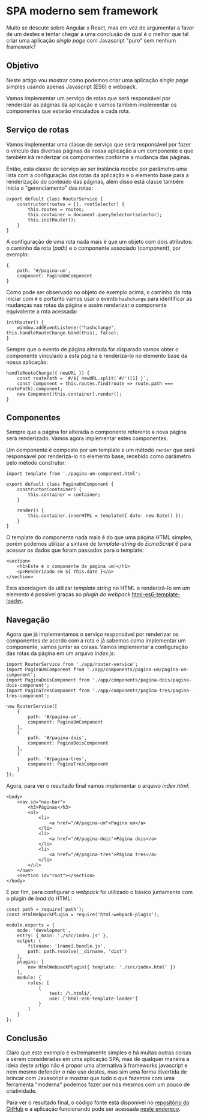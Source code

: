 # SPA moderno sem framework

Muito se descute sobre Angular x React, mas em vez de argumentar a favor de um destes e tentar chegar a uma conclusão de qual é o melhor que tal criar uma aplicação _single page_ com Javascript "puro" sem nenhum framework?

## Objetivo

Neste artigo vou mostrar como podemos criar uma aplicação _single page_ simples usando apenas Javascript (ES6) e webpack.

Vamos implementar um serviço de rotas que será responsável por renderizar as páginas da aplicação e vamos também implementar os componentes que estarão vinculados a cada rota.

## Serviço de rotas

Vamos implementar uma classe de serviço que será responsável por fazer o vinculo das diversas páginas da nossa aplicação a um componente e que também irá renderizar os componentes conforme a mudança das páginas. 

Então, esta classe de serviço ao ser instância recebe por parâmetro uma lista com a configuração das rotas da aplicação e o elemento base para a renderização do conteúdo das páginas, além disso está classe também inicia o "gerenciamento" das rotas:

    export default class RouterService {
        constructor(routes = [], rootSelector) {
            this.routes = routes;
            this.container = document.querySelector(selector);
            this.initRouter();
        }
    }

A configuração de uma rota nada mais é que um objeto com dois atributos: o caminho da rota (_path_) e o componente associado (_component_), por exemplo: 

    {
        path: '#/pagina-um',
        component: PaginaUmComponent
    }

Como pode ser observado no objeto de exemplo acima, o caminho da rota iniciar com `#` e portanto vamos usar o evento `hashchange` para identificar as mudanças nas rotas da página e assim renderizar o componente equivalente a rota acessada:

    initRouter() {
        window.addEventListener("hashchange", this.handleRouteChange.bind(this), false);
    }

Sempre que o evento de página alterada for disparado vamos obter o componente vinculado a esta página e renderizá-lo no elemento base da nossa aplicação:

    handleRouteChange({ newURL }) {
        const routePath = `#/${ newURL.split('#/')[1] }`;
        const Component = this.routes.find(route => route.path === routePath).component;
        new Component(this.container).render();
    }

## Componentes

Sempre que a página for alterada o componente referente a nova página será renderizado. Vamos agora implementar estes componentes.

Um componente é composto por um template e um método `render` que será responsável por renderizá-lo no elemento base, recebido como parâmetro pelo método construtor:

    import template from './pagina-um-component.html';

    export default class PaginaUmComponent {
        constructor(container) {
            this.container = container;
        }

        render() {
            this.container.innerHTML = template({ date: new Date() });
        }
    }

O template do componente nada mais é do que uma página HTML simples, porém podemos utilizar a sintaxe de _template-string_ do _EcmaScript 6_ para acessar os dados que foram passados para o template: 

    <section>
        <h1>Este é o componente da página um!</h1>
        <p>Renderizado em ${ this.date }</p>
    </section>

Esta abordagem de utilizar _template string_ no HTML e renderizá-lo em um elemento é possível graças ao _plugin do webpack_ [html-es6-template-loader](https://www.npmjs.com/package/html-es6-template-loader).

## Navegação

Agora que já implementamos o serviço responsável por renderizar os componentes de acordo com a rota e já sabemos como implementar um componente, vamos juntar as coisas. Vamos implementar a configuração das rotas da página em um arquivo _index.js_:

    import RouterService from './app/router-service';
    import PaginaUmComponent from './app/components/pagina-um/pagina-um-component';
    import PaginaDoisComponent from './app/components/pagina-dois/pagina-dois-component';
    import PaginaTresComponent from './app/components/pagina-tres/pagina-tres-component';

    new RouterService([
        {
            path: '#/pagina-um',
            component: PaginaUmComponent
        },
        {
            path: '#/pagina-dois',
            component: PaginaDoisComponent
        },
        {
            path: '#/pagina-tres',
            component: PaginaTresComponent
        }
    ]);

Agora, para ver o resultado final vamos implementar o arquivo _index.html_: 

    <body>
        <nav id="nav-bar">
            <h3>Páginas</h3>
            <ul>
                <li>
                    <a href="/#/pagina-um">Pagina um</a>
                </li>
                <li>
                    <a href="/#/pagina-dois">Página dois</a>
                </li>
                <li>
                    <a href="/#/pagina-tres">Página tres</a>
                </li>
            </ul>
        </nav>
        <section id="root"></section>
    </body>

E por fim, para configurar o _webpack_ foi utilizado o básico juntamente com o plugin de _load_ do HTML:

    const path = require('path');
    const HtmlWebpackPlugin = require('html-webpack-plugin');

    module.exports = {
        mode: 'development',
        entry: { main: './src/index.js' },
        output: {
            filename: '[name].bundle.js',
            path: path.resolve(__dirname, 'dist')
        },
        plugins: [
            new HtmlWebpackPlugin({ template: './src/index.html' })
        ],
        module: {
            rules: [
                {
                    test: /\.html$/,
                    use: ['html-es6-template-loader']
                }
            ]
        }
    };

## Conclusão

Claro que este exemplo é extremamente simples e há muitas outras coisas a serem consideradas em uma aplicação SPA, mas de qualquer maneira a ideia deste artigo não é propor uma alternativa à frameworks javascript e nem mesmo defender o não uso destes, mas sim uma forma divertida de brincar com Javascript e mostrar que tudo o que fazemos com uma ferramenta "moderna" podemos fazer por nós mesmos com um pouco de criatividade.

Para ver o resultado final, o código fonte está disponível no [repositório do GitHub](https://github.com/thiagobitencourt/spa-sem-framework) e a aplicação funcionando pode ser acessada [neste endereço](https://thiagobitencourt.github.io/spa-sem-framework).
